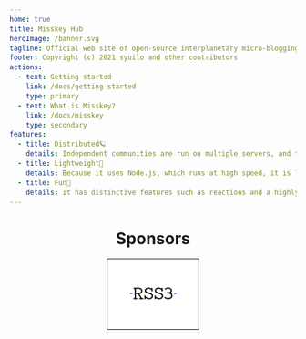 ```yaml
---
home: true
title: Misskey Hub
heroImage: /banner.svg
tagline: Official web site of open-source interplanetary micro-blogging platform Misskey
footer: Copyright (c) 2021 syuilo and other contributors
actions:
  - text: Getting started
    link: /docs/getting-started
    type: primary
  - text: What is Misskey?
    link: /docs/misskey
    type: secondary
features:
  - title: Distributed🪐
    details: Independent communities are run on multiple servers, and these are interconnected.
  - title: Lightweight🚀
    details: Because it uses Node.js, which runs at high speed, it is lightweight even when federated with a large number of servers.
  - title: Fun🍮
    details: It has distinctive features such as reactions and a highly customizable UI.
---
```


<div class="contents">

# Sponsors
<div class="sponsors">
	<a class="rss3" title="RSS3" href="https://rss3.io/" target="_blank"><img src="/sponsors/rss3.svg" alt="RSS3"></a>
</div>
</div>

<style>
.contents {
	text-align: center;
}

.sponsors {
	text-align: center;
	margin-bottom: 32px;
}

.sponsors > .rss3 {
	display: inline-block;
	padding: 0px 20px;
	background: #fff;
	border: solid 1px #000;
}
.sponsors > .rss3 img {
	display: inline-block;
	height: 120px;
}
</style>
